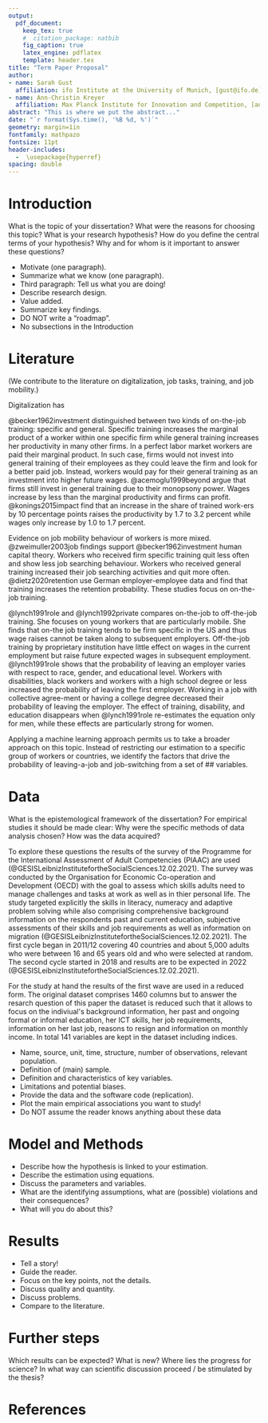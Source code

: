```yaml
---
output: 
  pdf_document:
    keep_tex: true
    #  citation_package: natbib
    fig_caption: true
    latex_engine: pdflatex
    template: header.tex
title: "Term Paper Proposal"
author:
- name: Sarah Gust
  affiliation: ifo Institute at the University of Munich, [gust@ifo.de](mailto:gust@ifo.de)
- name: Ann-Christin Kreyer
  affiliation: Max Planck Institute for Innovation and Competition, [ann-christin.kreyer@ip.mpg.de](mailto:ann-christin.kreyer@ip.mpg.de)
abstract: "This is where we put the abstract..."
date: "`r format(Sys.time(), '%B %d, %')`"
geometry: margin=1in
fontfamily: mathpazo
fontsize: 11pt
header-includes:
  -  \usepackage{hyperref}
spacing: double
---
```


# Introduction

What is the topic of your dissertation? What were the reasons for choosing this topic? What is your research hypothesis? How do you define the central terms of your hypothesis? Why and for whom is it important to answer these questions?

- Motivate (one paragraph).
- Summarize what we know (one paragraph).
- Third paragraph: Tell us what you are doing!
- Describe research design.
- Value added.
- Summarize key findings.
- DO NOT write a “roadmap”.
- No subsections in the Introduction




# Literature 

(We contribute to the literature on digitalization, job tasks, training, and job mobility.)

Digitalization has 

@becker1962investment distinguished between two kinds of on-the-job training: specific and general. Specific training increases the marginal product of a worker within one specific firm while general training increases her productivity in many other firms. In a perfect labor market workers are paid their marginal product. In such case, firms would not invest into general training of their employees as they could leave the firm and look for a better paid job. Instead, workers would pay for their general training as an investment into higher future wages. @acemoglu1999beyond argue that firms still invest in general training due to their monopsony power. Wages increase by less than the marginal productivity and firms can profit. @konings2015impact find that an increase in the share of trained work-ers by 10 percentage points raises the productivity by 1.7 to 3.2 percent while wages only increase by 1.0 to 1.7 percent. 

Evidence on job mobility behaviour of workers is more mixed. @zweimuller2003job findings support @becker1962investment human capital theory. Workers who received firm specific training quit less often and show less job searching behaviour. Workers who received general training increased their job searching activities and quit more often. @dietz2020retention use German employer-employee data and find that training increases the retention probability. These studies focus on on-the-job training. 

@lynch1991role and @lynch1992private compares on-the-job to off-the-job training. She focuses on young workers that are particularly mobile. She finds that on-the job training tends to be firm specific in the US and thus wage raises cannot be taken along to subsequent employers. Off-the-job training by proprietary institution have little effect on wages in the current employment but raise future expected wages in subsequent employment. @lynch1991role shows that the probability of leaving an employer varies with respect to race, gender, and educational level. Workers with disabilities, black workers and workers with a high school degree or less increased the probability of leaving the first employer. Working in a job with collective agree-ment or having a college degree decreased their probability of leaving the employer. The effect of training, disability, and education disappears when @lynch1991role re-estimates the equation only for men, while these effects are particularly strong for women. 

Applying a machine learning approach permits us to take a broader approach on this topic. Instead of restricting our estimation to a specific group of workers or countries, we identify the factors that drive the probability of leaving-a-job and job-switching from a set of ## variables.



<!---

What is the crucial literature about the topic? What are the open research questions? How does the research hypothesis relate to the existing literature on the topic? Are there other dissertations that cover the same topic?

- Discuss relevant literature.
- Do not start with Adam Smith (unless you are discussing his work).
- Focus on articles in journals, avoid textbooks.
- Try to find the “frontier”—what are the unsolved questions?
--->

# Data

What is the epistemological framework of the dissertation? For empirical studies it should be made clear: Why were the specific methods of data analysis chosen? How was the data acquired?

To explore these questions the results of the survey of the Programme for the International Assessment of Adult Competencies (PIAAC) are used (@GESISLeibnizInstitutefortheSocialSciences.12.02.2021). The survey was conducted by the Organisation for Economic Co-operation and Development (OECD) with the goal to assess which skills adults need to manage challenges and tasks at work as well as in thier personal life. The study targeted explicitly the skills in literacy, numeracy and adaptive problem solving while also comprising comprehensive background information on the respondents past and current education, subjective assessments of their skills and job requirements as well as information on migration (@GESISLeibnizInstitutefortheSocialSciences.12.02.2021). The first cycle began in 2011/12 covering 40 countries and about 5,000 adults who were between 16 and 65 years old and who were selected at random. The second cycle started in 2018 and results are to be expected in 2022 (@GESISLeibnizInstitutefortheSocialSciences.12.02.2021). 

For the study at hand the results of the first wave are used in a reduced form. The original dataset comprises 1460 columns but to answer the resarch question of this paper the dataset is reduced such that it allows to focus on the indiviual's background information, her past and ongoing formal or informal education, her ICT skills, her job requirements, information on her last job, reasons to resign and information on monthly income. In total 141 variables are kept in the dataset including indices.

- Name, source, unit, time, structure, number of observations, relevant population.
- Definition of (main) sample.
- Definition and characteristics of key variables.
- Limitations and potential biases.
- Provide the data and the software code (replication).
- Plot the main empirical associations you want to study!
- Do NOT assume the reader knows anything about these data

# Model and Methods

- Describe how the hypothesis is linked to your estimation.
- Describe the estimation using equations.
- Discuss the parameters and variables.
- What are the identifying assumptions, what are (possible) violations and their consequences?
- What will you do about this?

# Results 

- Tell a story!
- Guide the reader.
- Focus on the key points, not the details.
- Discuss quality and quantity.
- Discuss problems.
- Compare to the literature.

# Further steps 

Which results can be expected? What is new? Where lies the progress for science? In what way can scientific discussion proceed / be stimulated by the thesis?

# References